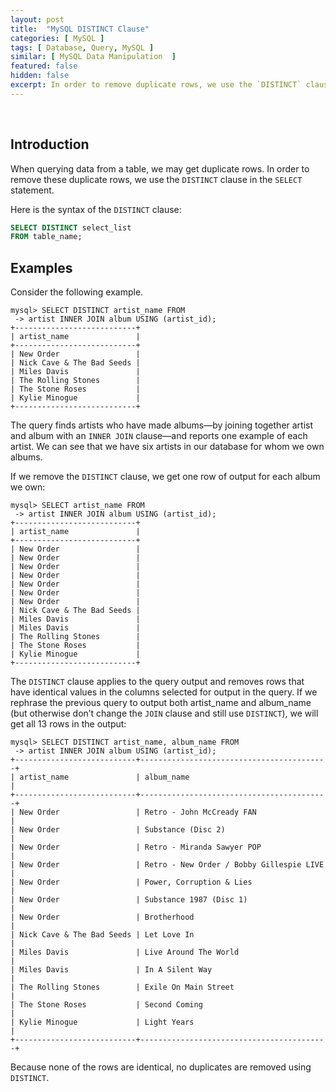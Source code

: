 ```yaml
---
layout: post
title:  "MySQL DISTINCT Clause"
categories: [ MySQL ]
tags: [ Database, Query, MySQL ]
similar: [ MySQL Data Manipulation  ]
featured: false
hidden: false
excerpt: In order to remove duplicate rows, we use the `DISTINCT` clause in the `SELECT` statement.
---
```


<br />

## Introduction

When querying data from a table, we may get duplicate rows. In order to remove these duplicate rows, we use the `DISTINCT` clause in the `SELECT` statement.

Here is the syntax of the `DISTINCT` clause:

```sql
SELECT DISTINCT select_list
FROM table_name;
```

## Examples

Consider the following example. 

```
mysql> SELECT DISTINCT artist_name FROM
 -> artist INNER JOIN album USING (artist_id);
+---------------------------+
| artist_name               |
+---------------------------+
| New Order                 |
| Nick Cave & The Bad Seeds |
| Miles Davis               |
| The Rolling Stones        |
| The Stone Roses           |
| Kylie Minogue             |
+---------------------------+
```


The query finds artists who have made albums—by joining together artist and
album with an `INNER JOIN` clause—and reports one example of each artist. We can see
that we have six artists in our database for whom we own albums. 

If we remove the `DISTINCT` clause, we get one row of output for each album we own:

```
mysql> SELECT artist_name FROM
 -> artist INNER JOIN album USING (artist_id);
+---------------------------+
| artist_name               |
+---------------------------+
| New Order                 |
| New Order                 |
| New Order                 |
| New Order                 |
| New Order                 |
| New Order                 |
| New Order                 |
| Nick Cave & The Bad Seeds |
| Miles Davis               |
| Miles Davis               |
| The Rolling Stones        |
| The Stone Roses           |
| Kylie Minogue             |
+---------------------------+
```


The `DISTINCT` clause applies to the query output and removes rows that have identical
values in the columns selected for output in the query. If we rephrase the previous
query to output both artist_name and album_name (but otherwise don’t change the
`JOIN` clause and still use `DISTINCT`), we will get all 13 rows in the output:

```
mysql> SELECT DISTINCT artist_name, album_name FROM
 -> artist INNER JOIN album USING (artist_id);
+---------------------------+------------------------------------------+
| artist_name               | album_name                               |
+---------------------------+------------------------------------------+
| New Order                 | Retro - John McCready FAN                |
| New Order                 | Substance (Disc 2)                       |
| New Order                 | Retro - Miranda Sawyer POP               |
| New Order                 | Retro - New Order / Bobby Gillespie LIVE |
| New Order                 | Power, Corruption & Lies                 |
| New Order                 | Substance 1987 (Disc 1)                  |
| New Order                 | Brotherhood                              |
| Nick Cave & The Bad Seeds | Let Love In                              |
| Miles Davis               | Live Around The World                    |
| Miles Davis               | In A Silent Way                          |
| The Rolling Stones        | Exile On Main Street                     |
| The Stone Roses           | Second Coming                            |
| Kylie Minogue             | Light Years                              |
+---------------------------+------------------------------------------+
```

Because none of the rows are identical, no duplicates are removed using `DISTINCT`.


